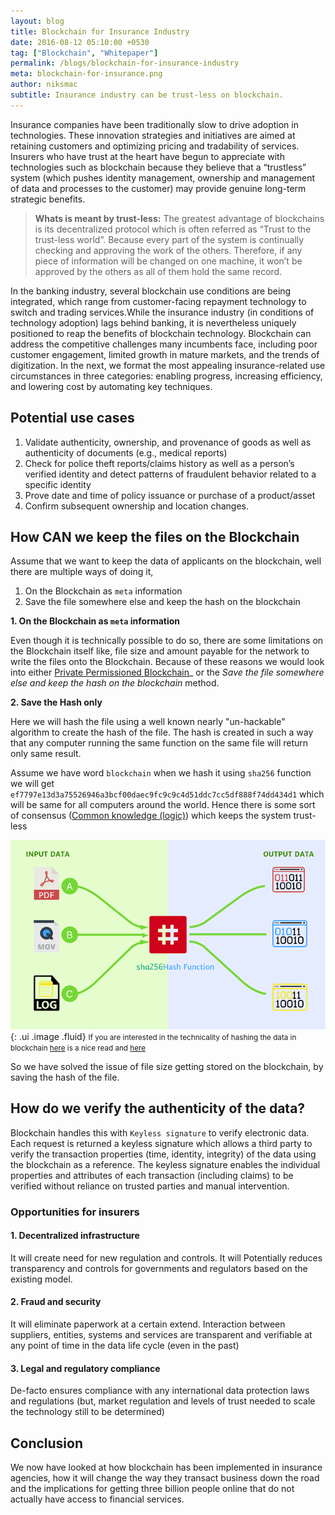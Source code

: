 ```yaml
---
layout: blog
title: Blockchain for Insurance Industry
date: 2016-08-12 05:10:00 +0530
tag: ["Blockchain", "Whitepaper"]
permalink: /blogs/blockchain-for-insurance-industry
meta: blockchain-for-insurance.png
author: niksmac
subtitle: Insurance industry can be trust-less on blockchain.
---
```


Insurance companies have been traditionally slow to drive adoption in  technologies. These innovation strategies and initiatives are aimed at retaining customers and optimizing pricing and tradability of services.
Insurers who have trust at the heart have begun to appreciate with technologies such as blockchain because they believe that a “trustless” system (which pushes identity management, ownership and management of data and processes to the customer) may provide genuine long-term strategic benefits.

> **Whats is meant by trust-less:**
The greatest advantage of blockchains is its decentralized protocol which is often referred as “Trust to the trust-less world”. Because every part of the system is continually checking and approving the work of the others. Therefore, if any piece of information will be changed on one machine, it won’t be approved by the others as all of them hold the same record.

In the banking industry, several blockchain use conditions are being integrated, which range from customer-facing repayment technology to switch and trading services.While the insurance industry (in conditions of technology adoption) lags behind banking, it is nevertheless uniquely positioned to reap the benefits of blockchain technology. Blockchain can address the competitive challenges many incumbents face, including poor customer engagement, limited growth in mature markets, and the trends of digitization. In the next, we format the most appealing insurance-related use circumstances in three categories: enabling progress, increasing efficiency, and lowering cost by automating key techniques.

## Potential use cases

1. Validate authenticity, ownership, and provenance of goods as well as authenticity of documents (e.g., medical reports)
2. Check for police theft reports/claims history as well as a person’s verified identity and detect patterns of fraudulent behavior related to a specific identity
3. Prove date and time of policy issuance or purchase of a product/asset
4. Confirm subsequent ownership and location changes.

## How CAN we keep the files on the Blockchain
Assume that we want to keep the data of applicants on the blockchain, well there are multiple ways of doing it,

1. On the Blockchain as `meta` information
2. Save the file somewhere else and keep the hash on the blockchain

**1. On the Blockchain as `meta` information**   

Even though it is technically possible to do so, there are some limitations on the Blockchain itself like, file size and amount payable for the network to write the files onto the Blockchain. Because of these reasons we would look into either [Private Permissioned Blockchain](/blogs/what-private-permissioned-blockchain)_ or the _Save the file somewhere else and keep the hash on the blockchain_ method.

**2. Save the Hash only**

Here we will hash the file using a well known nearly "un-hackable" algorithm to create the hash of the file. The hash is created in such a way that any computer running the same function on the same file will return only same result.

Assume we have word `blockchain` when we hash it using `sha256` function we will get `ef7797e13d3a75526946a3bcf00daec9fc9c9c4d51ddc7cc5df888f74dd434d1` which will be same for all computers around the world. Hence there is some sort of consensus ([Common knowledge (logic)](https://en.wikipedia.org/wiki/Common_knowledge_(logic))) which keeps the system trust-less

![Blockchain for Insurance Industry](/assets/img/blog/blockchain-for-insurance-workflow.png){: .ui .image .fluid}
<small>
If you are interested in the technicality of hashing the data in blockchain [here](http://blog.ezyang.com/2011/06/the-cryptography-of-bitcoin/ "The Cryptography of Bitcoin") is a nice read and [here](https://en.bitcoin.it/wiki/Block_hashing_algorithm "Block hashing algorithm")
</small>

So we have solved the issue of file size getting stored on the blockchain, by saving the hash of the file.

## How do we verify the authenticity of the data?
Blockchain handles this with `Keyless signature` to verify electronic data. Each request is returned a keyless signature which allows a third party to verify the transaction properties (time, identity, integrity) of the data using the blockchain as a reference. The keyless signature enables the individual properties and attributes of each transaction (including claims) to be verified without reliance on trusted parties and manual intervention.

### Opportunities for insurers

#### 1. Decentralized infrastructure
It will create need for new regulation and controls. It will Potentially reduces transparency and controls for governments and regulators based on the existing model.

#### 2. Fraud and security
It will eliminate paperwork at a certain extend. Interaction between suppliers, entities, systems and services are transparent and verifiable at any point of time in the data life cycle (even in the past)

#### 3. Legal and regulatory compliance
De-facto ensures compliance with any international data protection laws and regulations (but, market regulation and levels of trust needed to scale the technology still to be determined)

## Conclusion
We now have looked at how blockchain has been implemented in insurance agencies, how it will change the way they transact business down the road and the implications for getting three billion people online that do not actually have access to financial services.
